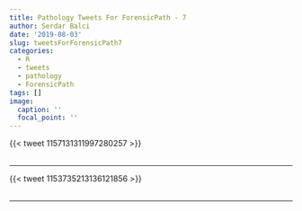 ```yaml
---
title: Pathology Tweets For ForensicPath - 7
author: Serdar Balci
date: '2019-08-03'
slug: tweetsForForensicPath7
categories:
  - R
  - tweets
  - pathology
  - ForensicPath
tags: []
image:
  caption: ''
  focal_point: ''
---
```



{{< tweet 1157131311997280257 >}}
<br>
<br>
<hr>
{{< tweet 1153735213136121856 >}}
<br>
<br>
<hr>
